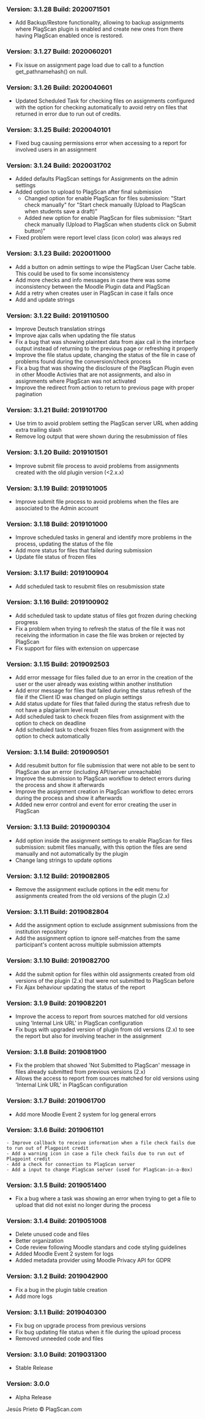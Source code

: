 ### Version: 3.1.28 Build: 2020071501

- Add Backup/Restore functionality, allowing to backup assignments where PlagScan plugin is enabled and create new ones from there having PlagScan enabled once is restored.


### Version: 3.1.27 Build: 2020060201

- Fix issue on assignment page load due to call to a function get_pathnamehash() on null.


### Version: 3.1.26 Build: 2020040601

- Updated Scheduled Task for checking files on assignments configured with the option for checking automatically to avoid retry on files that returned in error due to run out of credits.

### Version: 3.1.25 Build: 2020040101

- Fixed bug causing permissions error when accessing to a report for involved users in an assignment

### Version: 3.1.24 Build: 2020031702

- Added defaults PlagScan settings for Assignments on the admin settings
- Added option to upload to PlagScan after final submission
  - Changed option for enable PlagScan for files submission: "Start check manually" for "Start check manually (Upload to PlagScan when students save a draft)"
  - Added new option for enable PlagScan for files submission: "Start check manually (Upload to PlagScan when students click on Submit button)"
- Fixed problem were report level class (icon color) was always red

### Version: 3.1.23 Build: 2020011000

- Add a button on admin settings to wipe the PlagScan User Cache table. This could be used to fix some inconsistency
- Add more checks and info messages in case there was some inconsistency between the Moodle Plugin data and PlagScan
- Add a retry when creates user in PlagScan in case it fails once
- Add and update strings

### Version: 3.1.22 Build: 2019110500

- Improve Deutsch translation strings
- Improve ajax calls when updating the file status
- Fix a bug that was showing plaintext data from ajax call in the interface output instead of returning to the previous page or refreshing it properly
- Improve the file status update, changing the status of the file in case of problems found during the conversion/check process
- Fix a bug that was showing the disclosure of the PlagScan Plugin even in other Moodle Activies that are not assignments, and also in assignments where PlagScan was not activated
- Improve the redirect from action to return to previous page with proper pagination

### Version: 3.1.21 Build: 2019101700

- Use trim to avoid problem setting the PlagScan server URL when adding extra trailing slash
- Remove log output that were shown during the resubmission of files

### Version: 3.1.20 Build: 2019101501

- Improve submit file process to avoid problems from assignments created with the old plugin version (<2.x.x)

### Version: 3.1.19 Build: 2019101005

- Improve submit file process to avoid problems when the files are associated to the Admin account

### Version: 3.1.18 Build: 2019101000

- Improve scheduled tasks in general and identify more problems in the process, updating the status of the file
- Add more status for files that failed during submission
- Update file status of frozen files

### Version: 3.1.17 Build: 2019100904

- Add scheduled task to resubmit files on resubmission state

### Version: 3.1.16 Build: 2019100902

- Add scheduled task to update status of files got frozen during checking progress
- Fix a problem when trying to refresh the status of the file it was not receiving the information in case the file was broken or rejected by PlagScan
- Fix support for files with extension on uppercase

### Version: 3.1.15 Build: 2019092503

- Add error message for files failed due to an error in the creation of the user or the user already was existing within another institution
- Add error message for files that failed during the status refresh of the file if the Client ID was changed on plugin settings
- Add status update for files that failed during the status refresh due to not have a plagiarism level result
- Add scheduled task to check frozen files from assignment with the option to check on deadline
- Add scheduled task to check frozen files from assignment with the option to check automatically

### Version: 3.1.14 Build: 2019090501

- Add resubmit button for file submission that were not able to be sent to PlagScan due an error (including API/server unreachable)
- Improve the submission to PlagScan workflow to detect errors during the process and show it afterwards
- Improve the assignment creation in PlagScan workflow to detec errors during the process and show it afterwards
- Added new error control and event for error creating the user in PlagScan

### Version: 3.1.13 Build: 2019090304

- Add option inside the assignment settings to enable PlagScan for files submission: submit files manually, with this option the files are send manually and not automatically by the plugin
- Change lang strings to update options

### Version: 3.1.12 Build: 2019082805

- Remove the assignment exclude options in the edit menu for assignments created from the old versions of the plugin (2.x)

### Version: 3.1.11 Build: 2019082804

- Add the assignment option to exclude assignment submissions from the institution repository
- Add the assignment option to ignore self-matches from the same participant's content across multiple submission attempts

### Version: 3.1.10 Build: 2019082700

- Add the submit option for files within old assignments created from old versions of the plugin (2.x) that were not submitted to PlagScan before
- Fix Ajax behaviour updating the status of the report

### Version: 3.1.9 Build: 2019082201

- Improve the access to report from sources matched for old versions using 'Internal Link URL' in PlagScan configuration
- Fix bugs with upgraded version of plugin from old versions (2.x) to see the report but also for involving teacher in the assignment

### Version: 3.1.8 Build: 2019081900

- Fix the problem that showed 'Not Submitted to PlagScan' message in files already submitted from previous versions (2.x)
- Allows the access to report from sources matched for old versions using 'Internal Link URL' in PlagScan configuration

### Version: 3.1.7 Build: 2019061700

- Add more Moodle Event 2 system for log general errors

### Version: 3.1.6 Build: 2019061101

    - Improve callback to receive information when a file check fails due to run out of Plagpoint credit
    - Add a warning icon in case a file check fails due to run out of Plagpoint credit
    - Add a check for connection to PlagScan server
    - Add a input to change PlagScan server (used for PlagScan-in-a-Box)

### Version: 3.1.5 Build: 2019051400

- Fix a bug where a task was showing an error when trying to get a file to upload that did not exist no longer during the process

### Version: 3.1.4 Build: 2019051008

 - Delete unused code and files
 - Better organization
 - Code review following Moodle standars and code styling guidelines
 - Added Moodle Event 2 system for logs
 - Added metadata provider using Moodle Privacy API for GDPR

### Version: 3.1.2 Build: 2019042900

- Fix a bug in the plugin table creation
- Add more logs

### Version: 3.1.1 Build: 2019040300

- Fix bug on upgrade process from previous versions
- Fix bug updating file status when it file during the upload process
- Removed unneeded code and files

### Version: 3.1.0 Build: 2019031300

- Stable Release

### Version: 3.0.0 

- Alpha Release

Jesús Prieto © PlagScan.com
